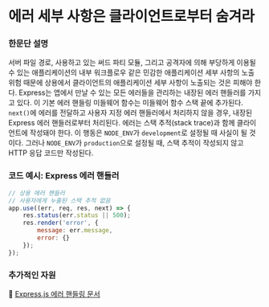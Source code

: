 # 에러 세부 사항은 클라이언트로부터 숨겨라

### 한문단 설명
서버 파일 경로, 사용하고 있는 써드 파티 모듈, 그리고 공격자에 의해 부당하게 이용될 수 있는 애플리케이션의 내부 워크플로우 같은 민감한 애플리케이션 세부 사항의 노출 위험 때문에 상용에서 클라이언트의 애플리케이션 세부 사항이 노출되는 것은 피해야 한다. Express는 앱에서 만날 수 있는 모든 에러들을 관리하는 내장된 에러 핸들러를 가지고 있다. 이 기본 에러 핸들링 미들웨어 함수는 미들웨어 함수 스택 끝에 추가된다. `next()`에 에러를 전달하고 사용자 지정 에러 핸들러에서 처리하지 않을 경우, 내장된 Express 에러 핸들러로부터 처리된다. 에러는 스택 추적(stack trace)과 함께 클라이언트에 작성돼야 한다. 이 행동은 `NODE_ENV`가 `development`로 설정될 때 사실이 될 것이다. 그러나 `NODE_ENV`가 `production`으로 설정될 때, 스택 추적이 작성되지 않고 HTTP 응답 코드만 작성된다.

### 코드 예시: Express 에러 핸들러
```javascript
// 상용 에러 핸들러
// 사용자에게 누출된 스택 추적 없음
app.use((err, req, res, next) => {
    res.status(err.status || 500);
    res.render('error', {
        message: err.message,
        error: {}
    });
});
```

### 추가적인 자원
🔗 [Express.js 에러 핸들링 문서](https://expressjs.com/en/guide/error-handling.html)

